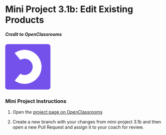 # Mini Project 3.1b: Edit Existing Products

##### Credit to OpenClassrooms
![Become](https://github.com/OCclassprojects/logo/blob/master/fav-icon.png?raw=true)

### Mini Project Instructions

1. Open the [project page on OpenClassrooms](https://openclassrooms.com/en/courses/4286486-build-web-apps-with-reactjs/4317921-practice-extend-the-form-functionality-to-edit-existing-products)

2. Create a new branch with your changes from mini-project 3.1b and then open a new Pull Request and assign it to your coach for review.